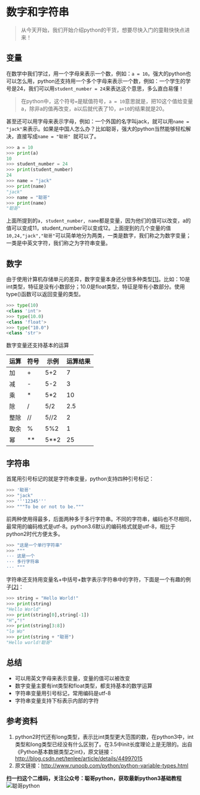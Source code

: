 # 数字和字符串

> 从今天开始，我们开始介绍python的干货，想要尽快入门的童鞋快快点进来！

## 变量

在数学中我们学过，用一个字母来表示一个数，例如：`a = 10`。强大的python也可以怎么用，python还支持用一个多个字母来表示一个数，例如：一个学生的学号是24，我们可以用`student_number = 24`来表达这个意思，多么直白易懂！

>在python中，这个符号`=`是赋值符号，`a = 10`意思就是，把10这个值给变量a，除非a的值再改变，a以后就代表了10，`a+10`的结果就是20。

甚至还可以用字母来表示字母，例如：一个外国的名字叫jack，就可以用`name = "jack"`来表示。如果是中国人怎么办？比如聪哥，强大的python当然能够轻松解决，直接写成`name = "聪哥" `就可以了。

```python
>>> a = 10
>>> print(a)
10
>>> student_number = 24
>>> print(student_number)
24
>>> name = "jack"
>>> print(name)
"jack"
>>> name = "聪哥"
>>> print(name)
"聪哥"
```

上面所提到的`a, student_number, name`都是变量，因为他们的值可以改变，a的值可以变成11，student_number可以变成12。上面提到的几个变量的值`10,24,"jack","聪哥"`可以简单地分为两类，一类是数字，我们称之为数字变量；一类是中英文字符，我们称之为字符串变量。

## 数字

由于使用计算机存储单元的差异，数字变量本身还分很多种类型[[1]](##参考资料)。比如：10是int类型，特征是没有小数部分；10.0是float类型，特征是带有小数部分。使用type()函数可以返回变量的类型。

```python
>>> type(10)
<class 'int'>
>>> type(10.0)
<class 'float'>
>>> type("10.0")
<class 'str'>
```

数字变量还支持基本的运算

| 运算   | 符号   | 示例   | 运算结果 |
| ---- | :--- | ---- | ---- |
| 加    | +    | 5+2  | 7    |
| 减    | -    | 5-2  | 3    |
| 乘    | *    | 5*2  | 10   |
| 除    | /    | 5/2  | 2.5  |
| 整除   | //   | 5//2 | 2    |
| 取余   | %    | 5%2  | 1    |
| 幂    | **   | 5**2 | 25   |

## 字符串

首尾用引号标记的就是字符串变量，python支持四种引号标记：

```python
>>> '聪哥'
>>> "jack"
>>> '''12345'''
>>> """To be or not to be."""
```

前两种使用得最多，后面两种多于多行字符串。不同的字符串，编码也不尽相同，最常用的编码格式是utf-8。python3.6默认的编码格式就是utf-8，相比于python2时代方便太多。

```python
>>> "这是一个单行字符串"
>>> """
··· 这是一个
··· 多行字符串
··· """
```

字符串还支持用变量名+中括号+数字表示字符串中的字符，下面是一个有趣的例子[[2]](##参考资料)：

```python
>>> string = "Hello World!"
>>> print(string)
"Hello World"
>>> print(string[0],string[-1])
"H","!"
>>> print(string[3:8])
"lo Wo"
>>> print(string + "聪哥")
"Hello world!聪哥"
```

## 总结

* 可以用英文字母来表示变量，变量的值可以被改变
* 数字变量主要有int类型和float类型，都支持基本的数学运算
* 字符串变量用引号标记，常用编码是utf-8
* 字符串变量支持下标表示内部的字符



## 参考资料

1. python2时代还有long类型，表示比int类型更大范围的数，在python3中，int类型和long类型已经没有什么区别了。在3.5中init长度理论上是无限的。出自《Python基本数据类型之int》，原文链接：http://blog.csdn.net/tenlee/article/details/44997015
2. 原文链接：http://www.runoob.com/python/python-variable-types.html

**扫一扫这个二维码，关注公众号：聪哥python，获取最新python3基础教程**
![聪哥python](http://opa63tcx6.bkt.clouddn.com/qrcode%E8%81%AA%E5%93%A5python.jpg)











